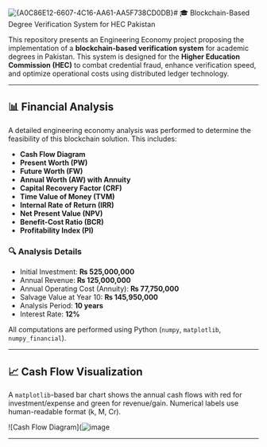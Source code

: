 ![{A0C86E12-6607-4C16-AA61-AA5F738CD0DB}](https://github.com/user-attachments/assets/08fd9344-4458-4d1f-b6b0-b77b21fb31fd)# 🎓 Blockchain-Based Degree Verification System for HEC Pakistan

This repository presents an Engineering Economy project proposing the implementation of a **blockchain-based verification system** for academic degrees in Pakistan. This system is designed for the **Higher Education Commission (HEC)** to combat credential fraud, enhance verification speed, and optimize operational costs using distributed ledger technology.

---

## 📊 Financial Analysis

A detailed engineering economy analysis was performed to determine the feasibility of this blockchain solution. This includes:

- **Cash Flow Diagram**
- **Present Worth (PW)**
- **Future Worth (FW)**
- **Annual Worth (AW) with Annuity**
- **Capital Recovery Factor (CRF)**
- **Time Value of Money (TVM)**
- **Internal Rate of Return (IRR)**
- **Net Present Value (NPV)**
- **Benefit-Cost Ratio (BCR)**
- **Profitability Index (PI)**

### 🔍 Analysis Details

- Initial Investment: **₨ 525,000,000**
- Annual Revenue: **₨ 125,000,000**
- Annual Operating Cost (Annuity): **₨ 77,750,000**
- Salvage Value at Year 10: **₨ 145,950,000**
- Analysis Period: **10 years**
- Interest Rate: **12%**

All computations are performed using Python (`numpy`, `matplotlib`, `numpy_financial`).

---

## 📈 Cash Flow Visualization

A `matplotlib`-based bar chart shows the annual cash flows with red for investment/expense and green for revenue/gain. Numerical labels use human-readable format (k, M, Cr).

![Cash Flow Diagram](![image](https://github.com/user-attachments/assets/0a9d0270-2911-4de7-ad62-e8b9fa14563b)

---



